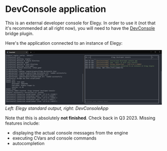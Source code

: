 
# DevConsole application

This is an external developer console for Elegy. In order to use it (not that it's recommended at all right now), you will need to have the [DevConsole](https://github.com/ElegyEngine/ElegyDevConsole) bridge plugin.

Here's the application connected to an instance of Elegy:

![](https://raw.githubusercontent.com/ElegyEngine/ElegyDevConsole/main/img/DevConsole.png)
*Left: Elegy standard output, right: DevConsoleApp*

Note that this is absolutely **not finished**. Check back in Q3 2023. Missing features include:
* displaying the actual console messages from the engine
* executing CVars and console commands
* autocompletion
